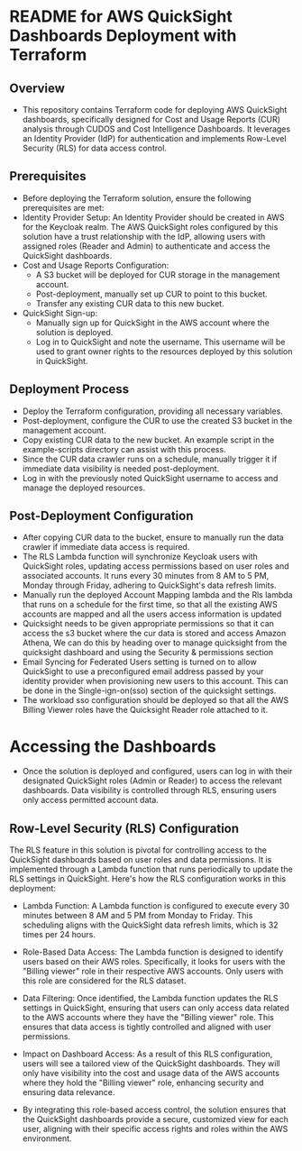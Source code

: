 # README for AWS QuickSight Dashboards Deployment with Terraform

## Overview
- This repository contains Terraform code for deploying AWS QuickSight dashboards, specifically designed for Cost and Usage Reports (CUR) analysis through CUDOS and Cost Intelligence Dashboards. It leverages an Identity Provider (IdP) for authentication and implements Row-Level Security (RLS) for data access control.

## Prerequisites
- Before deploying the Terraform solution, ensure the following prerequisites are met:
 - Identity Provider Setup: An Identity Provider should be created in AWS for the Keycloak realm. The AWS QuickSight roles configured by this solution have a trust relationship with the IdP, allowing users with assigned roles (Reader and Admin) to authenticate and access the QuickSight dashboards.
 - Cost and Usage Reports Configuration:
    - A S3 bucket will be deployed for CUR storage in the management account.
    - Post-deployment, manually set up CUR to point to this bucket.
    - Transfer any existing CUR data to this new bucket.
- QuickSight Sign-up:
    - Manually sign up for QuickSight in the AWS account where the solution is deployed.
    - Log in to QuickSight and note the username. This username will be used to grant owner rights to the resources deployed by this solution in QuickSight.
## Deployment Process
- Deploy the Terraform configuration, providing all necessary variables.
- Post-deployment, configure the CUR to use the created S3 bucket in the management account.
- Copy existing CUR data to the new bucket. An example script in the example-scripts directory can assist with this process.
- Since the CUR data crawler runs on a schedule, manually trigger it if immediate data visibility is needed post-deployment.
- Log in with the previously noted QuickSight username to access and manage the deployed resources.
## Post-Deployment Configuration
- After copying CUR data to the bucket, ensure to manually run the data crawler if immediate data access is required.
- The RLS Lambda function will synchronize Keycloak users with QuickSight roles, updating access permissions based on user roles and associated accounts. It runs every 30 minutes from 8 AM to 5 PM, Monday through Friday, adhering to QuickSight's data refresh limits.
- Manually run the deployed Account Mapping lambda and the Rls lambda that runs on a schedule for the first time, so that all the existing AWS accounts are mapped and all the users access information is updated
- Quicksight needs to be given appropriate permissions so that it can access the s3 bucket where the cur data is stored and access Amazon Athena, We can do this by heading over to manage quicksight from the quicksight dashboard and using the Security & permissions section
- Email Syncing for Federated Users setting is turned on to allow QuickSight to use a preconfigured email address passed by your identity provider when provisioning new users to this account. This can be done in the Single-ign-on(sso) section of the quicksight settings.
- The workload sso configuration should be deployed so that all the AWS Billing Viewer roles have the Quicksight Reader role attached to it. 
# Accessing the Dashboards
- Once the solution is deployed and configured, users can log in with their designated QuickSight roles (Admin or Reader) to access the relevant dashboards. Data visibility is controlled through RLS, ensuring users only access permitted account data.


## Row-Level Security (RLS) Configuration
The RLS feature in this solution is pivotal for controlling access to the QuickSight dashboards based on user roles and data permissions. It is implemented through a Lambda function that runs periodically to update the RLS settings in QuickSight. Here's how the RLS configuration works in this deployment:

- Lambda Function: A Lambda function is configured to execute every 30 minutes between 8 AM and 5 PM from Monday to Friday. This scheduling aligns with the QuickSight data refresh limits, which is 32 times per 24 hours.

- Role-Based Data Access: The Lambda function is designed to identify users based on their AWS roles. Specifically, it looks for users with the "Billing viewer" role in their respective AWS accounts. Only users with this role are considered for the RLS dataset.

- Data Filtering: Once identified, the Lambda function updates the RLS settings in QuickSight, ensuring that users can only access data related to the AWS accounts where they have the "Billing viewer" role. This ensures that data access is tightly controlled and aligned with user permissions.

- Impact on Dashboard Access: As a result of this RLS configuration, users will see a tailored view of the QuickSight dashboards. They will only have visibility into the cost and usage data of the AWS accounts where they hold the "Billing viewer" role, enhancing security and ensuring data relevance.

- By integrating this role-based access control, the solution ensures that the QuickSight dashboards provide a secure, customized view for each user, aligning with their specific access rights and roles within the AWS environment.

<!-- BEGIN_TF_DOCS -->
<!-- END_TF_DOCS -->